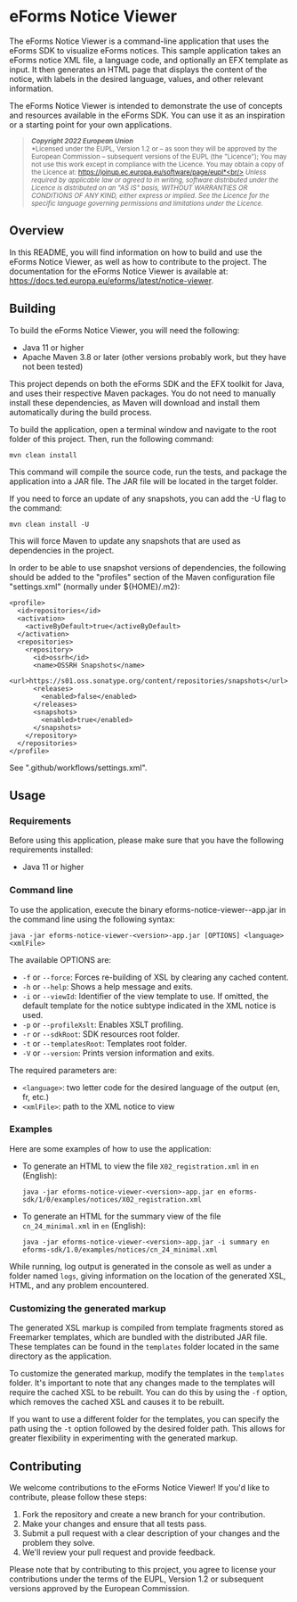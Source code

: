 # eForms Notice Viewer

The eForms Notice Viewer is a command-line application that uses the eForms SDK to visualize eForms notices. This sample application takes an eForms notice XML file, a language code, and optionally an EFX template as input. It then generates an HTML page that displays the content of the notice, with labels in the desired language, values, and other relevant information.

The eForms Notice Viewer is intended to demonstrate the use of concepts and resources available in the eForms SDK. You can use it as an inspiration or a starting point for your own applications.

> <sub>**_Copyright 2022 European Union_**<br/>
*Licensed under the EUPL, Version 1.2 or – as soon they will be approved by the European Commission – subsequent versions of the EUPL (the "Licence"); You may not use this work except in compliance with the Licence. You may obtain a copy of the Licence at: https://joinup.ec.europa.eu/software/page/eupl*<br/>
*Unless required by applicable law or agreed to in writing, software distributed under the Licence is distributed on an "AS IS" basis, WITHOUT WARRANTIES OR CONDITIONS OF ANY KIND, either express or implied. See the Licence for the specific language governing permissions and limitations under the Licence.*<br/></sub>

## Overview

In this README, you will find information on how to build and use the eForms Notice Viewer, as well as how to contribute to the project. The documentation for the eForms Notice Viewer is available at: https://docs.ted.europa.eu/eforms/latest/notice-viewer.

## Building

To build the eForms Notice Viewer, you will need the following:

* Java 11 or higher
* Apache Maven 3.8 or later (other versions probably work, but they have not been tested)


This project depends on both the eForms SDK and the EFX toolkit for Java, and uses their respective Maven packages. You do not need to manually install these dependencies, as Maven will download and install them automatically during the build process.

To build the application, open a terminal window and navigate to the root folder of this project. Then, run the following command:


```
mvn clean install
```

This command will compile the source code, run the tests, and package the application into a JAR file. The JAR file will be located in the target folder.

If you need to force an update of any snapshots, you can add the -U flag to the command:

```
mvn clean install -U
```

This will force Maven to update any snapshots that are used as dependencies in the project.

In order to be able to use snapshot versions of dependencies, the following should be added to the "profiles" section of the Maven configuration file "settings.xml" (normally under ${HOME}/.m2):

```
<profile>
  <id>repositories</id>
  <activation>
    <activeByDefault>true</activeByDefault>
  </activation>
  <repositories>
    <repository>
      <id>ossrh</id>
      <name>OSSRH Snapshots</name>
      <url>https://s01.oss.sonatype.org/content/repositories/snapshots</url>
      <releases>
        <enabled>false</enabled>
      </releases>
      <snapshots>
        <enabled>true</enabled>
      </snapshots>
    </repository>
  </repositories>
</profile>
```

See ".github/workflows/settings.xml".

## Usage    

### Requirements

Before using this application, please make sure that you have the following requirements installed:

* Java 11 or higher

### Command line

To use the application, execute the binary eforms-notice-viewer-<version>-app.jar in the command line using the following syntax:

```
java -jar eforms-notice-viewer-<version>-app.jar [OPTIONS] <language> <xmlFile>
```

The available OPTIONS are:

- `-f` or `--force`: Forces re-building of XSL by clearing any cached content.
- `-h` or `--help`: Shows a help message and exits.
- `-i` or `--viewId`: Identifier of the view template to use. If omitted, the default template for the notice subtype indicated in the XML notice is used.
- `-p` or `--profileXslt`: Enables XSLT profiling.
- `-r` or `--sdkRoot`: SDK resources root folder.
- `-t` or `--templatesRoot`: Templates root folder.
- `-V` or `--version`: Prints version information and exits.

The required parameters are:

- `<language>`: two letter code for the desired language of the output (en, fr, etc.)
- `<xmlFile>`: path to the XML notice to view

### Examples

Here are some examples of how to use the application:

* To generate an HTML to view the file `X02_registration.xml` in `en` (English):
    ```
    java -jar eforms-notice-viewer-<version>-app.jar en eforms-sdk/1/0/examples/notices/X02_registration.xml
    ```

* To generate an HTML for the summary view of the file `cn_24_minimal.xml` in `en` (English):
    ```
    java -jar eforms-notice-viewer-<version>-app.jar -i summary en eforms-sdk/1.0/examples/notices/cn_24_minimal.xml
    ```

While running, log output is generated in the console as well as under a folder named `logs`, giving information on the location of the generated XSL, HTML, and any problem encountered.

### Customizing the generated markup

The generated XSL markup is compiled from template fragments stored as Freemarker templates, which are bundled with the distributed JAR file. These templates can be found in the `templates` folder located in the same directory as the application.

To customize the generated markup, modify the templates in the `templates` folder. It's important to note that any changes made to the templates will require the cached XSL to be rebuilt. You can do this by using the `-f` option, which removes the cached XSL and causes it to be rebuilt.

If you want to use a different folder for the templates, you can specify the path using the `-t` option followed by the desired folder path. This allows for greater flexibility in experimenting with the generated markup.

## Contributing

We welcome contributions to the eForms Notice Viewer! If you'd like to contribute, please follow these steps:

1. Fork the repository and create a new branch for your contribution.
0. Make your changes and ensure that all tests pass.
0. Submit a pull request with a clear description of your changes and the problem they solve.
0. We'll review your pull request and provide feedback.

Please note that by contributing to this project, you agree to license your contributions under the terms of the EUPL, Version 1.2 or subsequent versions approved by the European Commission.